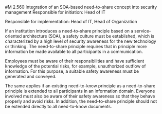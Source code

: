 #M 2.560 Integration of an SOA-based need-to-share concept into security management
Responsible for initiation: Head of IT

Responsible for implementation: Head of IT, Head of Organization

If an institution introduces a need-to-share principle based on a service-oriented architecture (SOA), a safety culture must be established, which is characterized by a high level of security awareness for the new technology or thinking. The need-to-share principle requires that in principle more information be made available to all participants in a communication.

Employees must be aware of their responsibilities and have sufficient knowledge of the potential risks, for example, unauthorized outflow of information. For this purpose, a suitable safety awareness must be generated and conveyed.

The same applies if an existing need-to-know principle as a need-to-share principle is extended to all participants in an information domain. Everyone involved must also be aware of their safety awareness so that they behave properly and avoid risks. In addition, the need-to-share principle should not be extended directly to all need-to-know documents.



